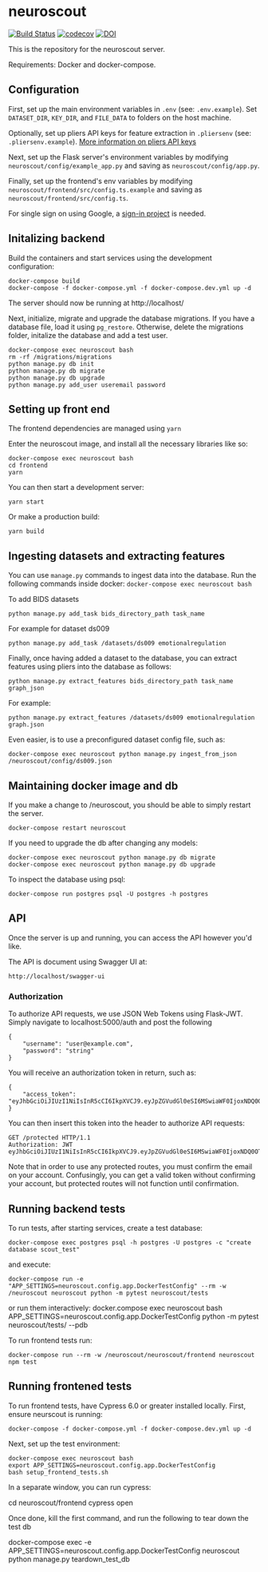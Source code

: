 # neuroscout

[![Build Status](https://travis-ci.com/PsychoinformaticsLab/neuroscout.svg?token=mytABRBRnBitJJpBpMxh&branch=master)](https://travis-ci.com/PsychoinformaticsLab/neuroscout)
[![codecov](https://codecov.io/gh/neuroscout/neuroscout/branch/master/graph/badge.svg)](https://codecov.io/gh/neuroscout/neuroscout)
[![DOI](https://zenodo.org/badge/68325864.svg)](https://zenodo.org/badge/latestdoi/68325864)



This is the repository for the neuroscout server.

Requirements: Docker and docker-compose.

## Configuration
First, set up the main environment variables in `.env` (see: `.env.example`).
Set `DATASET_DIR`, `KEY_DIR`, and `FILE_DATA` to folders on the host machine.

Optionally, set up pliers API keys for feature extraction in `.pliersenv` (see: `.pliersenv.example`).
[More information on pliers API keys](http://tyarkoni.github.io/pliers/installation.html#api-keys)

Next, set up the Flask server's environment variables by modifying `neuroscout/config/example_app.py`
and saving as `neuroscout/config/app.py`.

Finally, set up the frontend's env variables by modifying `neuroscout/frontend/src/config.ts.example`
and saving as `neuroscout/frontend/src/config.ts`.

For single sign on using Google, a [sign-in project](https://developers.google.com/identity/sign-in/web/sign-in) is needed.


## Initalizing backend
Build the containers and start services using the development configuration:

    docker-compose build
    docker-compose -f docker-compose.yml -f docker-compose.dev.yml up -d

The server should now be running at http://localhost/

Next, initialize, migrate and upgrade the database migrations.
If you have a database file, load it using `pg_restore`. Otherwise, delete the migrations folder,
initalize the database and add a test user.

    docker-compose exec neuroscout bash
    rm -rf /migrations/migrations
    python manage.py db init
    python manage.py db migrate
    python manage.py db upgrade
    python manage.py add_user useremail password

## Setting up front end
The frontend dependencies are managed using `yarn`

Enter the neuroscout image, and install all the necessary libraries like so:

    docker-compose exec neuroscout bash
    cd frontend
    yarn

You can then start a development server:

    yarn start

Or make a production build:

    yarn build

## Ingesting datasets and extracting features
You can use `manage.py` commands to ingest data into the database.
Run the following commands inside docker: `docker-compose exec neuroscout bash`

To add BIDS datasets

    python manage.py add_task bids_directory_path task_name

For example for dataset ds009

    python manage.py add_task /datasets/ds009 emotionalregulation

Finally, once having added a dataset to the database, you can extract features
  using pliers into the database as follows:

    python manage.py extract_features bids_directory_path task_name graph_json

For example:

    python manage.py extract_features /datasets/ds009 emotionalregulation graph.json


Even easier, is to use a preconfigured dataset config file, such as:

    docker-compose exec neuroscout python manage.py ingest_from_json /neuroscout/config/ds009.json

## Maintaining docker image and db
If you make a change to /neuroscout, you should be able to simply restart the server.

    docker-compose restart neuroscout

If you need to upgrade the db after changing any models:

    docker-compose exec neuroscout python manage.py db migrate
    docker-compose exec neuroscout python manage.py db upgrade

To inspect the database using psql:

    docker-compose run postgres psql -U postgres -h postgres

## API
Once the server is up and running, you can access the API however you'd like.

The API is document using Swagger UI at:

    http://localhost/swagger-ui

### Authorization
To authorize API requests, we use JSON Web Tokens using Flask-JWT. Simply navigate to localhost:5000/auth and post the following

    {
        "username": "user@example.com",
        "password": "string"
    }

You will receive an authorization token in return, such as:

    {
        "access_token": "eyJhbGciOiJIUzI1NiIsInR5cCI6IkpXVCJ9.eyJpZGVudGl0eSI6MSwiaWF0IjoxNDQ0OTE3NjQwLCJuYmYiOjE0NDQ5MTc2NDAsImV4cCI6MTQ0NDkxNzk0MH0.KPmI6WSjRjlpzecPvs3q_T3cJQvAgJvaQAPtk1abC_E"
    }

You can then insert this token into the header to authorize API requests:

    GET /protected HTTP/1.1
    Authorization: JWT eyJhbGciOiJIUzI1NiIsInR5cCI6IkpXVCJ9.eyJpZGVudGl0eSI6MSwiaWF0IjoxNDQ0OTE3NjQwLCJuYmYiOjE0NDQ5MTc2NDAsImV4cCI6MTQ0NDkxNzk0MH0.KPmI6WSjRjlpzecPvs3q_T3cJQvAgJvaQAPtk1abC_E

Note that in order to use any protected routes, you must confirm the email on your account. Confusingly, you can get a valid token without confirming your account, but protected routes will not function until confirmation.


## Running backend tests
To run tests, after starting services, create a test database:

    docker-compose exec postgres psql -h postgres -U postgres -c "create database scout_test"

and execute:

    docker-compose run -e "APP_SETTINGS=neuroscout.config.app.DockerTestConfig" --rm -w /neuroscout neuroscout python -m pytest neuroscout/tests

or run them interactively:
    docker.compose exec neuroscout bash
    APP_SETTINGS=neuroscout.config.app.DockerTestConfig python -m pytest neuroscout/tests/ --pdb

To run frontend tests run:

    docker-compose run --rm -w /neuroscout/neuroscout/frontend neuroscout npm test

## Running frontened tests
To run frontend tests, have Cypress 6.0 or greater installed locally.
First, ensure neurscout is running:

    docker-compose -f docker-compose.yml -f docker-compose.dev.yml up -d

Next, set up the test environment:

    docker-compose exec neuroscout bash
    export APP_SETTINGS=neuroscout.config.app.DockerTestConfig
    bash setup_frontend_tests.sh

In a separate window, you can run cypress:

   cd neuroscout/frontend
   cypress open

Once done, kill the first command, and run the following to tear down the test db

   docker-compose exec -e APP_SETTINGS=neuroscout.config.app.DockerTestConfig neuroscout python manage.py teardown_test_db
